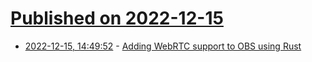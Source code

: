 # [Published on 2022-12-15](index.md)

* [2022-12-15, 14:49:52](https://news.ycombinator.com/item?id=34000330) - [Adding WebRTC support to OBS using Rust](https://github.com/obsproject/obs-studio/pull/7926)
